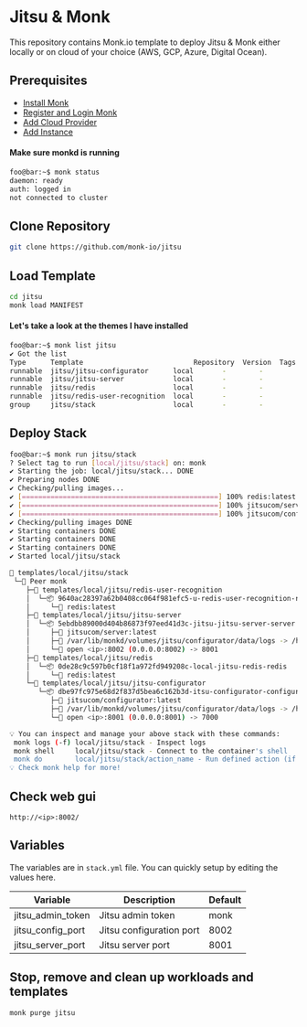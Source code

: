 # Jitsu & Monk

This repository contains Monk.io template to deploy Jitsu & Monk either locally or on cloud of your choice (AWS, GCP, Azure, Digital Ocean).

## Prerequisites

- [Install Monk](https://docs.monk.io/docs/get-monk)
- [Register and Login Monk](https://docs.monk.io/docs/acc-and-auth)
- [Add Cloud Provider](https://docs.monk.io/docs/cloud-provider)
- [Add Instance](https://docs.monk.io/docs/multi-cloud)

#### Make sure monkd is running

```bash
foo@bar:~$ monk status
daemon: ready
auth: logged in
not connected to cluster
```

## Clone Repository

```bash
git clone https://github.com/monk-io/jitsu
```

## Load Template

```bash
cd jitsu
monk load MANIFEST
```

#### Let's take a look at the themes I have installed

```bash
foo@bar:~$ monk list jitsu
✔ Got the list
Type      Template                           Repository  Version  Tags
runnable  jitsu/jitsu-configurator      local       -        -
runnable  jitsu/jitsu-server            local       -        -
runnable  jitsu/redis                   local       -        -
runnable  jitsu/redis-user-recognition  local       -        -
group     jitsu/stack                   local       -        -
```

## Deploy Stack

```bash
foo@bar:~$ monk run jitsu/stack
? Select tag to run [local/jitsu/stack] on: monk
✔ Starting the job: local/jitsu/stack... DONE
✔ Preparing nodes DONE
✔ Checking/pulling images...
✔ [================================================] 100% redis:latest monk
✔ [================================================] 100% jitsucom/server:latest monk
✔ [================================================] 100% jitsucom/configurator:latest monk
✔ Checking/pulling images DONE
✔ Starting containers DONE
✔ Starting containers DONE
✔ Starting containers DONE
✔ Started local/jitsu/stack

🔩 templates/local/jitsu/stack
 └─🧊 Peer monk
    ├─🔩 templates/local/jitsu/redis-user-recognition
    │  └─📦 9640ac28397a62b0408cc064f981efc5-u-redis-user-recognition-redis
    │     └─🧩 redis:latest
    ├─🔩 templates/local/jitsu/jitsu-server
    │  └─📦 5ebdbb89000d404b86873f97eed41d3c-jitsu-jitsu-server-server
    │     ├─🧩 jitsucom/server:latest
    │     ├─💾 /var/lib/monkd/volumes/jitsu/configurator/data/logs -> /home/configurator/data/logs
    │     └─🔌 open <ip>:8002 (0.0.0.0:8002) -> 8001
    ├─🔩 templates/local/jitsu/redis
    │  └─📦 0de28c9c597b0cf18f1a972fd949208c-local-jitsu-redis-redis
    │     └─🧩 redis:latest
    └─🔩 templates/local/jitsu/jitsu-configurator
       └─📦 dbe97fc975e68d2f837d5bea6c162b3d-itsu-configurator-configurator
          ├─🧩 jitsucom/configurator:latest
          ├─💾 /var/lib/monkd/volumes/jitsu/configurator/data/logs -> /home/configurator/data/logs
          └─🔌 open <ip>:8001 (0.0.0.0:8001) -> 7000

💡 You can inspect and manage your above stack with these commands:
 monk logs (-f) local/jitsu/stack - Inspect logs
 monk shell     local/jitsu/stack - Connect to the container's shell
 monk do        local/jitsu/stack/action_name - Run defined action (if exists)
💡 Check monk help for more!
```

## Check web gui

`http://<ip>:8002/`

## Variables

The variables are in `stack.yml` file. You can quickly setup by editing the values here.

| Variable            | Description              | Default |
| ------------------- | ------------------------ | ------- |
| jitsu_admin_token | Jitsu admin token        | monk    |
| jitsu_config_port | Jitsu configuration port | 8002    |
| jitsu_server_port | Jitsu server port        | 8001    |

## Stop, remove and clean up workloads and templates

```bash
monk purge jitsu
```
